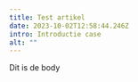 ```yaml
---
title: Test artikel
date: 2023-10-02T12:58:44.246Z
intro: Introductie case
alt: ""
---
```


D﻿it is de body
